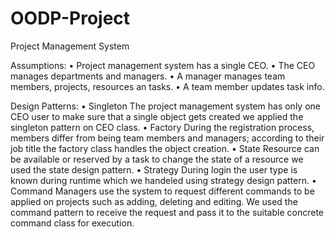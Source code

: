 # OODP-Project
Project Management System

Assumptions:
• Project management system has a single CEO.
• The CEO manages departments and managers.
• A manager manages team members, projects, resources an tasks.
• A team member updates task info.

Design Patterns:
• Singleton
The project management system has only one CEO user to make sure that a single object gets created we applied the singleton pattern on CEO class.
• Factory
During the registration process, members differ from being team members and managers; according to their job title the factory class handles the object creation.
• State
Resource can be available or reserved by a task to change the state of a resource we used the state design pattern.
• Strategy
During login the user type is known during runtime which we handeled using strategy design pattern.
• Command
Managers use the system to request different commands to be applied on projects such as adding, deleting and editing. We used the command pattern to receive the request and pass it to the suitable concrete command class for execution.
